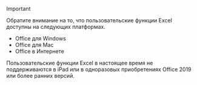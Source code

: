 > [!IMPORTANT]
> Обратите внимание на то, что пользовательские функции Excel доступны на следующих платформах.
> - Office для Windows
> - Office для Mac
> - Office в Интернете
>
> Пользовательские функции Excel в настоящее время не поддерживаются в iPad или в одноразовых приобретениях Office 2019 или более ранних версий.
